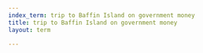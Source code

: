 ```yaml
---
index_term: trip to Baffin Island on government money
title: trip to Baffin Island on government money
layout: term

---
```

